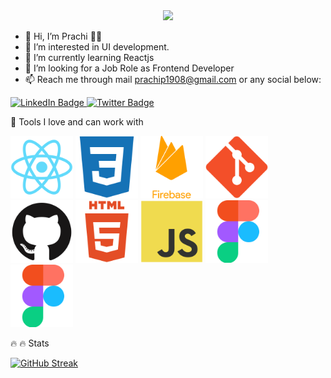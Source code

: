 <div id="header" align="center">

<img src="https://media.giphy.com/media/wfSJ97ypGvHPdJjZPj/giphy.gif" width="800">

</div>

- 👋 Hi, I’m Prachi  :woman_technologist:
- 👀 I’m interested in UI development.
- 🌱 I’m currently learning Reactjs
- 💞️ I’m looking for a Job Role as Frontend Developer
- 📫 Reach me through mail prachip1908@gmail.com or any social below:


<div id="badges">
  <a href="https://www.linkedin.com/in/prachi-priyadarshini/">
    <img src="https://img.shields.io/badge/LinkedIn-blue?style=for-the-badge&logo=linkedin&logoColor=white" alt="LinkedIn Badge"/>
  </a>
 
  <a href="https://x.com/getajobprachi">
    <img src="https://img.shields.io/badge/Twitter-blue?style=for-the-badge&logo=twitter&logoColor=white" alt="Twitter Badge"/>
  </a>
</div>





🧰 Tools I love and can work with
<div>
  
  
<img src="https://github.com/devicons/devicon/blob/master/icons/react/react-original.svg" width="100">
<img src="https://github.com/devicons/devicon/blob/master/icons/css3/css3-plain.svg" width="100">
<img src="https://github.com/devicons/devicon/blob/master/icons/firebase/firebase-plain-wordmark.svg" width="100">
<img src="https://github.com/devicons/devicon/blob/master/icons/git/git-original.svg" width="100">
<img src="https://github.com/devicons/devicon/blob/master/icons/github/github-original.svg" width="100">
<img src="https://github.com/devicons/devicon/blob/master/icons/html5/html5-plain-wordmark.svg" width="100">
<img src="https://github.com/devicons/devicon/blob/master/icons/javascript/javascript-original.svg" width="100">
<img src="https://github.com/devicons/devicon/blob/master/icons/figma/figma-original.svg" width="100">
<img src="https://github.com/devicons/devicon/blob/master/icons/figma/figma-original.svg" width="100">
</div>



 🔥 🔥 Stats
<div width="600">

  
  [![GitHub Streak](http://github-readme-streak-stats.herokuapp.com?user=prachip1&theme=nightowl&hide_border=true&border_radius=7.2&date_format=j%20M%5B%20Y%5D)](https://git.io/streak-stats)
  
</div>
 



<!---
prachip1/prachip1 is a ✨ special ✨ repository because its `README.md` (this file) appears on your GitHub profile.
You can click the Preview link to take a look at your changes.
--->
